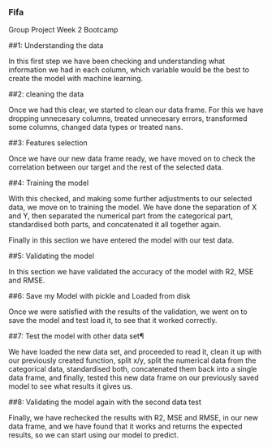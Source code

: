 ### Fifa
Group Project Week 2 Bootcamp

##1: Understanding the data

In this first step we have been checking and understanding what information we had in each column, which variable would be the best to create the model with machine learning. 

##2: cleaning the data

Once we had this clear, we started to clean our data frame. For this we have dropping unnecesary columns, treated unnecesary errors, transformed some columns, changed data types or treated nans.

##3: Features selection

Once we have our new data frame ready, we have moved on to check the correlation between our target and the rest of the selected data.

##4: Training the model

With this checked, and making some further adjustments to our selected data, we move on to training the model. We have done the separation of X and Y, then separated the numerical part from the categorical part, standardised both parts, and concatenated it all together again. 

Finally in this section we have entered the model with our test data.

##5: Validating the model

In this section we have validated the accuracy of the model with R2, MSE and RMSE. 

##6: Save my Model with pickle and Loaded from disk

Once we were satisfied with the results of the validation, we went on to save the model and test load it, to see that it worked correctly. 

##7: Test the model with other data set¶

We have loaded the new data set, and proceeded to read it, clean it up with our previously created function, split x/y, split the numerical data from the categorical data, standardised both, concatenated them back into a single data frame, and finally, tested this new data frame on our previously saved model to see what results it gives us. 

##8: Validating the model again with the second data test

Finally, we have rechecked the results with R2, MSE and RMSE, in our new data frame, and we have found that it works and returns the expected results, so we can start using our model to predict.  
